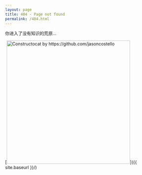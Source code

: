 ```yaml
---
layout: page
title: 404 - Page not found
permalink: /404.html
---
```


你进入了没有知识的荒原...

[<img src="{{ site.baseurl }}/images/404.jpg" alt="Constructocat by https://github.com/jasoncostello" style="width: 400px;"/>]({{ site.baseurl }}/)
